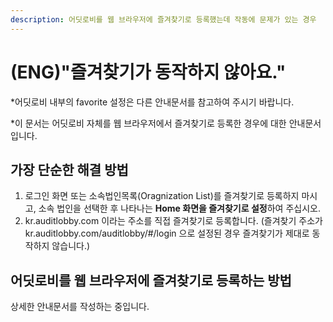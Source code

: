 ```yaml
---
description: 어딧로비를 웹 브라우저에 즐겨찾기로 등록했는데 작동에 문제가 있는 경우
---
```


# \(ENG\)"즐겨찾기가 동작하지 않아요."

\*어딧로비 내부의 favorite 설정은 다른 안내문서를 참고하여 주시기 바랍니다.

\*이 문서는 어딧로비 자체를 웹 브라우저에서 즐겨찾기로 등록한 경우에 대한 안내문서 입니다.

## 가장 단순한 해결 방법

1. 로그인 화면 또는 소속법인목록\(Oragnization List\)를 즐겨찾기로 등록하지 마시고, 소속 법인을 선택한 후 나타나는 **Home 화면을 즐겨찾기로 설정**하여 주십시오. 
2. kr.auditlobby.com 이라는 주소를 직접 즐겨찾기로 등록합니다. \(즐겨찾기 주소가 kr.auditlobby.com/auditlobby/\#/login 으로 설정된 경우 즐겨찾기가 제대로 동작하지 않습니다.\)

## 어딧로비를 웹 브라우저에 즐겨찾기로 등록하는 방법

상세한 안내문서를 작성하는 중입니다.

